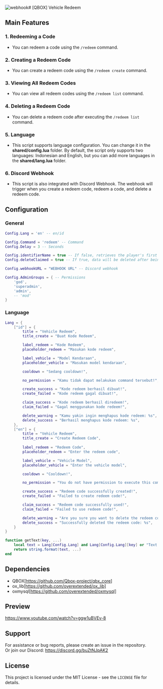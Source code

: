 ![webhook](https://github.com/user-attachments/assets/1cb79f28-74a7-426a-8242-93c1a9e8f653)# [QBOX] Vehicle Redeem  

## Main Features  

### 1. Redeeming a Code  
- You can redeem a code using the `/redeem` command.  

### 2. Creating a Redeem Code  
- You can create a redeem code using the `/redeem create` command.  

### 3. Viewing All Redeem Codes  
- You can view all redeem codes using the `/redeem list` command.  

### 4. Deleting a Redeem Code  
- You can delete a redeem code after executing the `/redeem list` command.  

### 5. Language  
- This script supports language configuration. You can change it in the **shared/config.lua** folder. By default, the script only supports two languages: Indonesian and English, but you can add more languages in the **shared/lang.lua** folder.  

### 6. Discord Webhook  
- This script is also integrated with Discord Webhook. The webhook will trigger when you create a redeem code, redeem a code, and delete a redeem code.  

## Configuration  

### General  
```lua
Config.Lang = 'en' -- en/id  

Config.Command = 'redeem' -- Command  
Config.Delay = 3 -- Seconds  

Config.identifierName = true -- If false, retrieves the player's first name and last name from charinfo.  
Config.deleteClaimed = true -- If true, data will be deleted after being claimed, reducing database entries and allowing the same redeem code to be reused.  

Config.webhookURL = "WEBHOOK URL" -- Discord webhook  

Config.AdminGroups = { -- Permissions  
	'god',  
	'superadmin',  
	'admin',  
	-- 'mod'  
}
```  

### Language  
```lua
Lang = {
    ["id"] = {
        title = "Vehicle Redeem",
        title_create = "Buat Kode Redeem",

        label_redeem = "Kode Redeem",
        placeholder_redeem = "Masukan kode redeem",

        label_vehicle = "Model Kendaraan",
        placeholder_vehicle = "Masukan model kendaraan",

        cooldown = "Sedang cooldown!",

        no_permission = "Kamu tidak dapat melakukan command tersebut!",

        create_success = "Kode redeem berhasil dibuat!",
        create_failed = "Kode redeem gagal dibuat!",

        claim_success = "Kode redeem berhasil diredeem!",
        claim_failed = "Gagal menggunakan kode redeem!",

        delete_warning = "Kamu yakin ingin menghapus kode redeem: %s",
        delete_success = "Berhasil menghapus kode redeem: %s",
    },
    ["en"] = {
        title = "Vehicle Redeem",
        title_create = "Create Redeem Code",
        
        label_redeem = "Redeem Code",
        placeholder_redeem = "Enter the redeem code",

        label_vehicle = "Vehicle Model",
        placeholder_vehicle = "Enter the vehicle model",

        cooldown = "Cooldown!",

        no_permission = "You do not have permission to execute this command!",

        create_success = "Redeem code successfully created!",
        create_failed = "Failed to create redeem code!",

        claim_success = "Redeem code successfully used!",
        claim_failed = "Failed to use redeem code!",

        delete_warning = "Are you sure you want to delete the redeem code: %s",
        delete_success = "Successfully deleted the redeem code: %s",
    }
}

function getText(key, ...)
    local text = Lang[Config.Lang] and Lang[Config.Lang][key] or "Text not found"
    return string.format(text, ...)
end
```  

## Dependencies  

- QBOX[https://github.com/Qbox-project/qbx_core]  
- ox_lib[https://github.com/overextended/ox_lib]  
- oxmysql[https://github.com/overextended/oxmysql]

## Preview
https://www.youtube.com/watch?v=ggw1uBVEv-8
  
## Support  

For assistance or bug reports, please create an issue in the repository.  
Or join our Discord: https://discord.gg/buZtNJpAK2  

## License  

This project is licensed under the MIT License - see the `LICENSE` file for details.  
